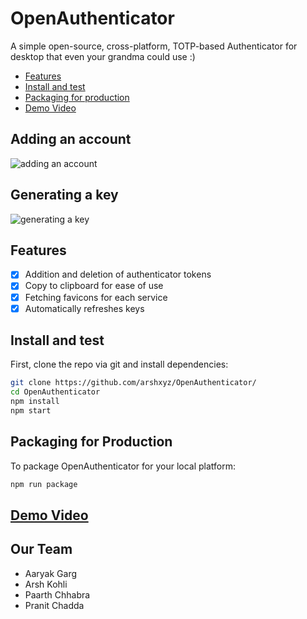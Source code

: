 # OpenAuthenticator
A simple open-source, cross-platform, TOTP-based Authenticator for desktop that even your grandma could use :)

- [Features](#features)
- [Install and test](#install)
- [Packaging for production](#package)
- [Demo Video](https://drive.google.com/file/d/1Ngh5IQ8PMsGNVn14lzE2ks3s8VZbOnJO/view)

## Adding an account
![adding an account](https://media.giphy.com/media/nvZd2DK3WOdIASduC7/giphy.gif)
## Generating a key
![generating a key](https://media.giphy.com/media/llkly8SemUloQRgSj7/giphy.gif)


## <a name="features">Features</a>
- [x] Addition and deletion of authenticator tokens
- [x] Copy to clipboard for ease of use
- [x] Fetching favicons for each service
- [x] Automatically refreshes keys  

## <a name="install">Install and test</a>
First, clone the repo via git and install dependencies:

```bash
git clone https://github.com/arshxyz/OpenAuthenticator/
cd OpenAuthenticator
npm install
npm start
```
## <a name="package"> Packaging for Production </a>

To package OpenAuthenticator for your local platform:

```bash
npm run package
```
## [Demo Video](https://drive.google.com/file/d/1Ngh5IQ8PMsGNVn14lzE2ks3s8VZbOnJO/view)
## Our Team
- Aaryak Garg
- Arsh Kohli
- Paarth Chhabra
- Pranit Chadda
